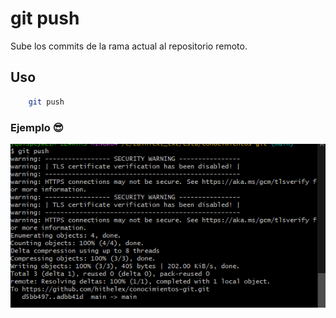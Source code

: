 # git push
Sube los commits de la rama actual al repositorio remoto.

## Uso
```bash
    git push
```
### Ejemplo 😎
![Ejemplo de uso de git push](./recursos/git_push.png "Ejemplo de git push")


